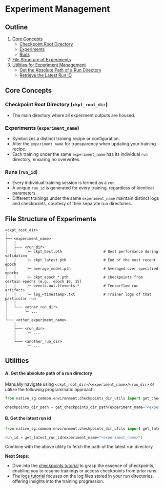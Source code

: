 # Experiment Management

## Outline
1. [Core Concepts](#core-concepts)
   - [Checkpoint Root Directory](#checkpoint-root-directory-ckpt_root_dir)
   - [Experiments](#experiments-experiment_name)
   - [Runs](#runs-run_id)
2. [File Structure of Experiments](#file-structure-of-experiments)
3. [Utilities for Experiment Management](#utilities)
   - [Get the Absolute Path of a Run Directory](#a-get-the-absolute-path-of-a-run-directory)
   - [Retrieve the Latest Run ID](#b-get-the-latest-run-id)

## Core Concepts

### Checkpoint Root Directory (`ckpt_root_dir`)
- The main directory where all experiment outputs are housed.

### Experiments (`experiment_name`)
- Symbolizes a distinct training recipe or configuration.
- Alter the `experiment_name` for transparency when updating your training recipe.
- Each training under the same `experiment_name` has its individual `run` directory, ensuring no overwrites.

### Runs (`run_id`)
- Every individual training session is termed as a `run`.
- A unique `run_id` is generated for every training, regardless of identical parameters.
- Different trainings under the same `experiment_name` maintain distinct logs and checkpoints, courtesy of their separate run directories.

## File Structure of Experiments

```
<ckpt_root_dir>
│
├── <experiment_name>
│   │
│   ├─── <run_dir>
│   │     ├─ ckpt_best.pth                   # Best performance during validation
│   │     ├─ ckpt_latest.pth                 # End of the most recent epoch
│   │     ├─ average_model.pth               # Averaged over specified epochs
│   │     ├─ ckpt_epoch_*.pth                # Checkpoints from certain epochs (e.g., epoch 10, 15)
│   │     ├─ events.out.tfevents.*           # Tensorflow run artifacts
│   │     └─ log_<timestamp>.txt             # Trainer logs of that particular run
│   │
│   └─── <other_run_dir>
│        └─ ...
│
└─── <other_experiment_name>
    │
    ├─── <run_dir>
    │     └─ ...
    │
    └─── <another_run_dir>
          └─ ...
```

## Utilities

#### A. Get the absolute path of a run directory
Manually navigate using `<ckpt_root_dir>/<experiment_name>/<run_dir>` or utilize the following programmatic approach:
```python
from native_sg.common.environment.checkpoints_dir_utils import get_checkpoints_dir_path

checkpoints_dir_path = get_checkpoints_dir_path(experiment_name="<experiment_name>", run_id="<run_id>")
```

#### B. Get the latest run id

```python
from native_sg.common.environment.checkpoints_dir_utils import get_latest_run_id

run_id = get_latest_run_id(experiment_name="<experiment_name>")
```
Combine with the above utility to fetch the path of the latest run directory.

**Next Steps**:
- Dive into the [checkpoints tutorial](Checkpoints.md) to grasp the essence of checkpoints, enabling you to resume trainings or access checkpoints from prior runs.
- The [logs tutorial](logs.md) focuses on the log files stored in your run directories, offering insights into the training progression.
